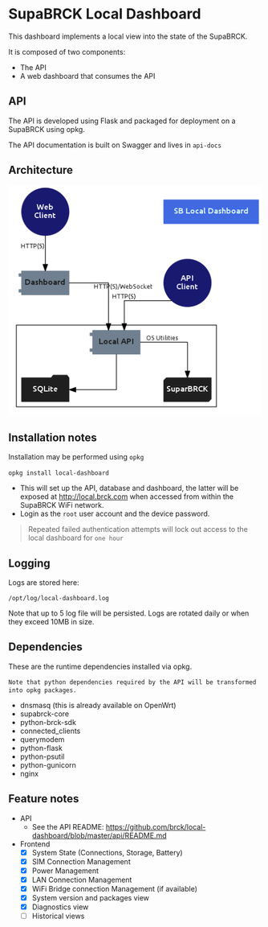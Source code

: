 # SupaBRCK Local Dashboard

This dashboard implements a local view into the state of the SupaBRCK.

It is composed of two components:

- The API
- A web dashboard that consumes the API


## API

The API is developed using Flask and packaged for deployment on a SupaBRCK
using opkg.

The API documentation is built on Swagger and lives in `api-docs`

## Architecture

![Architecture](media/stack.png)

## Installation notes

Installation may be performed using `opkg`

`opkg install local-dashboard`

- This will set up the API, database and dashboard, the latter will be exposed at http://local.brck.com when accessed from within the SupaBRCK WiFi network.
- Login as the `root` user account and the device password.

> Repeated failed authentication attempts will lock out access to the local dashboard for `one hour`


## Logging

Logs are stored here:

```
/opt/log/local-dashboard.log
```

Note that up to 5 log file will be persisted. Logs are rotated daily or when they exceed 10MB in size.

## Dependencies

These are the runtime dependencies installed via opkg.

    Note that python dependencies required by the API will be transformed into opkg packages.

- dnsmasq (this is already available on OpenWrt)
- supabrck-core
- python-brck-sdk
- connected_clients
- querymodem
- python-flask
- python-psutil
- python-gunicorn
- nginx


## Feature notes

- API 
    - See the API README: https://github.com/brck/local-dashboard/blob/master/api/README.md
- Frontend
    - [x] System State (Connections, Storage, Battery)
    - [x] SIM Connection Management
    - [x] Power Management
    - [x] LAN Connection Management
    - [x] WiFi Bridge connection Management (if available)
    - [x] System version and packages view
    - [x] Diagnostics view
    - [ ] Historical views
